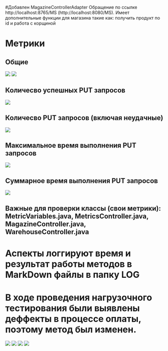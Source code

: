 #Добавлен MagazineControllerAdapter 
Обращение по ссылке http://localhost:8765/MS (http://localhost:8080/MS). Имеет дополнительные функции для магазина такие как: получить продукт по id и работа с корщиной

# Метрики
## Общие
![](MetricsScreenshoots/Basic1.png)
![](MetricsScreenshoots/Basic2.png)
## Количесво успешных PUT запросов
![](MetricsScreenshoots/put.png)
## Количесво PUT запросов (включая неудачные)
![](MetricsScreenshoots/put_try.png)
## Максимальное время выполнения PUT запросов
![](MetricsScreenshoots/time_max.png)
## Суммарное время выполнения PUT запросов
![](MetricsScreenshoots/time_sum.png)
## Важные для проверки классы (свои метрики): MetricVariables.java, MetricsController.java, MagazineController.java, WarehouseController.java

# Аспекты логгируют время и результат работы методов в MarkDown файлы в папку LOG
# В ходе проведения нагрузочного тестирования были выявлены деффекты в процессе оплаты, поэтому метод был изменен. 
![](Screenshot_2.png)
![](Screenshot_1.png)
![](Screenshot_3.png)
![](Screenshot_4.png)
